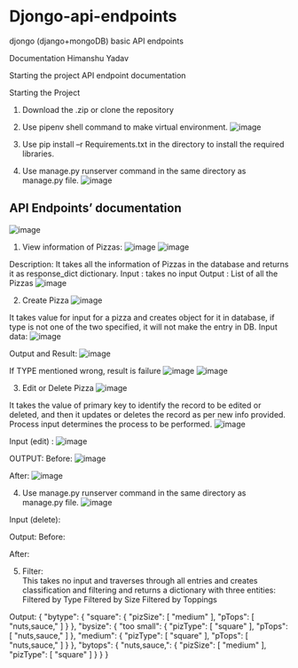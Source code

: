 # Djongo-api-endpoints
djongo (django+mongoDB) basic API endpoints


Documentation
Himanshu Yadav


Starting the project
API endpoint documentation

Starting the Project
1.	Download the .zip or clone the repository
2.	Use pipenv shell command to make virtual environment.
 ![image](https://user-images.githubusercontent.com/54714942/122696311-706fca80-d260-11eb-940d-2a9192fadb9a.png)

3.	Use pip install –r Requirements.txt in the directory to install the required libraries.
4.	Use manage.py runserver command in the same directory as manage.py file.
 ![image](https://user-images.githubusercontent.com/54714942/122696353-7fef1380-d260-11eb-8e53-4203fea655e0.png)





## API Endpoints’ documentation
 ![image](https://user-images.githubusercontent.com/54714942/122696384-9006f300-d260-11eb-924a-2eb6cf73bf58.png)

1.	View information of Pizzas:
  ![image](https://user-images.githubusercontent.com/54714942/122696400-96956a80-d260-11eb-8264-c73345dfc0f6.png)
![image](https://user-images.githubusercontent.com/54714942/122696407-99905b00-d260-11eb-8fa8-b2a404042378.png)

 
Description:
It takes all the information of Pizzas in the database and returns it as response_dict dictionary.
Input : takes no input
Output : List of all the Pizzas
 ![image](https://user-images.githubusercontent.com/54714942/122696417-9eeda580-d260-11eb-9808-18ce241ee427.png)

2.	Create Pizza
 ![image](https://user-images.githubusercontent.com/54714942/122696426-a2812c80-d260-11eb-95fa-2f241ba9fb5d.png)

It takes value for input for a pizza and creates object for it in database, if type is not one of the two specified, it will not make the entry in DB.
Input data: 
		 ![image](https://user-images.githubusercontent.com/54714942/122696435-a745e080-d260-11eb-92b9-f931cb50ca04.png)


Output  and Result: 
				 ![image](https://user-images.githubusercontent.com/54714942/122696442-ab71fe00-d260-11eb-9e0e-37baf36b0254.png)

If TYPE mentioned wrong, result is failure
					 ![image](https://user-images.githubusercontent.com/54714942/122696452-b2007580-d260-11eb-89fc-d2634ebacb93.png)
![image](https://user-images.githubusercontent.com/54714942/122696463-b9278380-d260-11eb-94ed-4ee69f58df63.png)







3.	Edit or Delete Pizza
 ![image](https://user-images.githubusercontent.com/54714942/122696471-bdec3780-d260-11eb-90a3-1f8ee3a14caf.png)

It takes the value of primary key to identify the record to be edited or deleted, and then it updates or deletes the record as per new info provided. Process input determines the process to be performed.
 ![image](https://user-images.githubusercontent.com/54714942/122696477-c3498200-d260-11eb-92e4-fbcac464f9d3.png)

Input (edit) :
 ![image](https://user-images.githubusercontent.com/54714942/122696481-c80e3600-d260-11eb-9edb-6b8191b23e01.png)

OUTPUT:
Before:
  ![image](https://user-images.githubusercontent.com/54714942/122696486-cba1bd00-d260-11eb-96e0-9d30e4b03e4f.png)

After:
 ![image](https://user-images.githubusercontent.com/54714942/122696494-ce9cad80-d260-11eb-8d19-743768ddf2fc.png)


4.	Use manage.py runserver command in the same directory as manage.py file.
![image](https://user-images.githubusercontent.com/54714942/122696503-d5c3bb80-d260-11eb-8d96-e212b8a4e4aa.png)


Input (delete):
 

Output:
Before:
 
After:
 







5.	Filter:  
This takes no input and traverses through all entries and creates classification and filtering and returns a dictionary with three entities:
					Filtered by Type
					Filtered by Size
					Filtered by Toppings


Output:
{
    "bytype": {
        "square": {
            "pizSize": [
                "medium"
            ],
            "pTops": [
                "nuts,sauce,"
            ]
        }
    },
    "bysize": {
        "too small": {
            "pizType": [
                "square"
            ],
            "pTops": [
                "nuts,sauce,"
            ]
        },
        "medium": {
            "pizType": [
                "square"
            ],
            "pTops": [
                "nuts,sauce,"
            ]
        }
    },
    "bytops": {
        "nuts,sauce,": {
            "pizSize": [
                "medium"
            ],
            "pizType": [
                "square"
            ]
        }
    }
}

